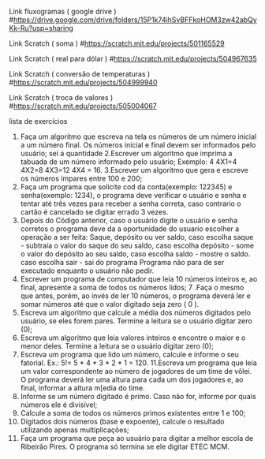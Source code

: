 Link fluxogramas ( google drive )
#https://drive.google.com/drive/folders/15P1k74ihSvBFFkoHOM3zw42abQyKk-Ru?usp=sharing

Link Scratch ( soma )
#https://scratch.mit.edu/projects/501165529

Link Scratch ( real para dólar )
#https://scratch.mit.edu/projects/504967635

Link Scratch ( conversão de temperaturas )
#https://scratch.mit.edu/projects/504999940

Link Scratch ( troca de valores )
#https://scratch.mit.edu/projects/505004067

lista de exercícios
1. Faça um algoritmo que escreva na tela os números de um número inicial a um número final. Os números inicial e final devem ser informados pelo usuário;
  sei a quantidade
2.Escrever um algoritmo que imprima a tabuada de um número informado pelo usuário; 
Exemplo: 4
4X1=4
4X2=8
4X3=12
4X4 = 16.
3.Escrever um algoritmo que gera e escreve os números ímpares entre 100 e 200;
4. Faça um programa que solicite cod da conta(exemplo: 122345) e senha(exemplo: 1234), o programa deve verificar o usuário e senha e tentar até três vezes para receber a senha correta, caso contrario o cartão é cancelado se digitar errado 3 vezes.
5. Depois do Código anterior, caso o usuário digite o usuário e senha corretos o programa deve da a oportunidade do usuario escolher a operação a ser feita: Saque, depósito ou ver saldo, 
caso escolha saque - subtraia o valor do saque do seu saldo, 
caso escolha depósito - some o valor do depósito ao seu saldo,
caso escolha saldo - mostre o saldo.
caso escolha sair - sai do programa
Programa não para de ser executado enquanto o usuário não pedir.
6. Escrever um programa de computador que leia 10 números inteiros e, ao final, apresente a soma de todos os números lidos;
7 .Faça o mesmo que antes, porém, ao invés de ler 10 números, o programa deverá ler e somar números até que o valor digitado seja zero ( 0 ).
8. Escreva um algoritmo que calcule a média dos números digitados pelo usuário, se eles forem pares. Termine a leitura se o usuário digitar zero (0);
9. Escreva um algoritmo que leia valores inteiros e encontre o maior e o menor deles. Termine a leitura se o usuário digitar zero (0);
10. Escreva um programa que lido um número, calcule e informe o seu fatorial. Ex.: 5!= 5 * 4 * 3 * 2 * 1 = 120.
11.Escreva um programa que leia um valor correspondente ao número de jogadores de um time de vôlei. O programa deverá ler uma altura para cada um dos jogadores e, ao final, informar a altura m[edia do time.
12. Informe se um número digitado é primo. Caso não for, informe por quais números ele é divisível;
13. Calcule a soma de todos os números primos existentes entre 1 e 100;
14. Digitados dois números (base e expoente), calcule o resultado utilizando apenas multiplicações;
15. Faça um programa que peça ao usuário para digitar a melhor escola de Ribeirão Pires. O programa só termina se ele digitar ETEC MCM.

